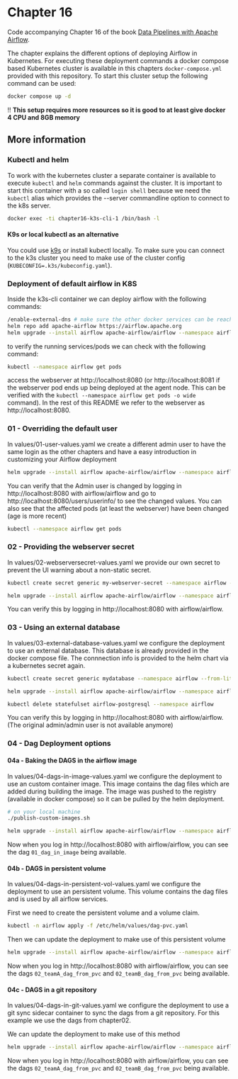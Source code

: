 # Chapter 16

Code accompanying Chapter 16 of the book [Data Pipelines with Apache Airflow](https://www.manning.com/books/data-pipelines-with-apache-airflow).

The chapter explains the different options of deploying Airflow in Kubernetes. For executing these deployment commands a docker compose based Kubernetes cluster is available in this chapters `docker-compose.yml` provided with this repository. To start this cluster setup the following command can be used:

```bash
docker compose up -d
```

!! **This setup requires more resources so it is good to at least give docker 4 CPU and 8GB memory**

## More information

### Kubectl and helm

To work with the kubernetes cluster a separate container is available to execute `kubectl` and `helm` commands against the cluster. It is important to start this container with a so called `login shell` because we need the `kubectl` alias which provides the --server commandline option to connect to the k8s server.

```bash
docker exec -ti chapter16-k3s-cli-1 /bin/bash -l
```

#### K9s or local kubectl as an alternative

You could use [k9s](https://k9scli.io/) or install kubectl locally. To make sure you can connect to the k3s cluster you need to make use of the cluster config (`KUBECONFIG=.k3s/kubeconfig.yaml`).

### Deployment of default airflow in K8S

Inside the k3s-cli container we can deploy airflow with the following commands:

```bash
/enable-external-dns # make sure the other docker services can be reached from within the k3s cluster
helm repo add apache-airflow https://airflow.apache.org
helm upgrade --install airflow apache-airflow/airflow --namespace airflow --create-namespace --set webserver.service.type=LoadBalancer
```

to verify the running services/pods we can check with the following command:

```bash
kubectl --namespace airflow get pods
```

access the webserver at http://localhost:8080 (or http://localhost:8081 if the webserver pod ends up being deployed at the agent node. This can be verified with the `kubectl --namespace airflow get pods -o wide` command). In the rest of this README we refer to the webserver as http://localhost:8080.


### 01 - Overriding the default user

In values/01-user-values.yaml we create a different admin user to have the same login as the other chapters and have a easy introduction in customizing your Airflow deployment

```bash
helm upgrade --install airflow apache-airflow/airflow --namespace airflow --set webserver.service.type=LoadBalancer -f /etc/helm/values/01-user-values.yaml
```

You can verify that the Admin user is changed by logging in http://localhost:8080 with airflow/airflow and go to http://localhost:8080/users/userinfo/ to see the changed values.
You can also see that the affected pods (at least the webserver) have been changed (age is more recent)

```bash
kubectl --namespace airflow get pods
```

### 02 - Providing the webserver secret

In values/02-webserversecret-values.yaml we provide our own secret to prevent the UI warning about a non-static secret.

```bash
kubectl create secret generic my-webserver-secret --namespace airflow --from-literal="webserver-secret-key=$(python3 -c 'import secrets; print(secrets.token_hex(16))')"
```

```bash
helm upgrade --install airflow apache-airflow/airflow --namespace airflow --create-namespace --set webserver.service.type=LoadBalancer -f /etc/helm/values/02-webserversecret-values.yaml
```

You can verify this by logging in http://localhost:8080 with airflow/airflow.

### 03 - Using an external database

In values/03-external-database-values.yaml we configure the deployment to use an external database. This database is already provided in the docker compose file. The connnection info is provided to the helm chart via a kubernetes secret again.

```bash
kubectl create secret generic mydatabase --namespace airflow --from-literal=connection=postgresql://airflow:airflow@postgres:5432/airflow
```

```bash
helm upgrade --install airflow apache-airflow/airflow --namespace airflow --create-namespace --set webserver.service.type=LoadBalancer -f /etc/helm/values/03-external-database-values.yaml
```

```bash
kubectl delete statefulset airflow-postgresql --namespace airflow
```

You can verify this by logging in http://localhost:8080 with airflow/airflow. (The original admin/admin user is not available anymore)


### 04 - Dag Deployment options

#### 04a - Baking the DAGS in the airflow image

In values/04-dags-in-image-values.yaml we configure the deployment to use an custom container image. This image contains the dag files which are added during building the image. The image was pushed to the registry (available in docker compose) so it can be pulled by the helm deployment.

```bash
# on your local machine
./publish-custom-images.sh
```

```bash
helm upgrade --install airflow apache-airflow/airflow --namespace airflow --create-namespace --set webserver.service.type=LoadBalancer -f /etc/helm/values/04-dags-in-image-values.yaml
```

Now when you log in http://localhost:8080 with airflow/airflow, you can see the dag `01_dag_in_image` being available.

#### 04b - DAGS in persistent volume

In values/04-dags-in-persistent-vol-values.yaml we configure the deployment to use an persistent volume. This volume contains the dag files and is used by all airflow services.

First we need to create the persistent volume and a volume claim.

```bash
kubectl -n airflow apply -f /etc/helm/values/dag-pvc.yaml
```

Then we can update the deployment to make use of this persistent volume

```bash
helm upgrade --install airflow apache-airflow/airflow --namespace airflow --create-namespace --set webserver.service.type=LoadBalancer -f /etc/helm/values/04-dags-in-persistent-vol-values.yaml
```

Now when you log in http://localhost:8080 with airflow/airflow, you can see the dags `02_teamA_dag_from_pvc` and `02_teamB_dag_from_pvc` being available.

#### 04c - DAGS in a git repository

In values/04-dags-in-git-values.yaml we configure the deployment to use a git sync sidecar container to sync the dags from a git repository. For this example we use the dags from chapter02.

We can update the deployment to make use of this method

```bash
helm upgrade --install airflow apache-airflow/airflow --namespace airflow --create-namespace --set webserver.service.type=LoadBalancer -f /etc/helm/values/04-dags-in-git-values.yaml
```

Now when you log in http://localhost:8080 with airflow/airflow, you can see the dags `02_teamA_dag_from_pvc` and `02_teamB_dag_from_pvc` being available.

